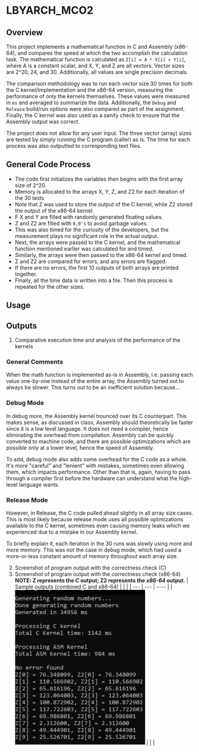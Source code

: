 # LBYARCH_MCO2
## Overview
This project implements a mathematical function in C and Assembly (x86-64), and compares the speed at which the two accomplish the calculation task. The mathematical function is calculated as `Z[i] = A * X[i] + Y[i]`, where A is a constant scalar, and X, Y, and Z are all vectors. Vector sizes are 2^20, 24, and 30. Additionally, all values are single precision decimals. 

The comparison methodology was to run each vector size 30 times for both the C kernel/implementation and the x86-64 version, measuring the performance of only the kernels themselves. These values were measured in `ms` and averaged to summarize the data. Additionally, the `Debug` and `Release` build/run options were also compared as part of the assignment. Finally, the C kernel was also used as a sanity check to ensure that the Assembly output was correct.

The project does not allow for any user input. The three vector (array) sizes are tested by simply running the C program (caller) as is. The time for each process was also outputted to corresponding text files.

## General Code Process
- The code first initializes the variables then begins with the first array size of 2^20. 
- Memory is allocated to the arrays X, Y, Z, and Z2 for each iteration of the 30 tests
 - Note that Z was used to store the output of the C kernel, while Z2 stored the output of the x86-64 kernel.
 - F X and Y are filled with randomly generated floating values.
 - Z and Z2 are filled with `0.0's` to avoid garbage values. 
 - This was also timed for the curiosity of the developers, but the measurement plays no significant role in the actual output.
- Next, the arrays were passed to the C kernel, and the mathematical function mentioned earlier was calculated for and timed.
- Similarly, the arrays were then passed to the x86-64 kernel and timed.
- Z and Z2 are compared for errors, and any errors are flagged.
- If there are no errors, the first 10 outputs of both arrays are printed together.
- Finally, all the time data is written into a file.
Then this process is repeated for the other sizes.


## Usage

## Outputs
1. Comparative execution time and analysis of the performance of the kernels
### General Comments
When the math function is implemented as-is in Assembly, i.e. passing each value one-by-one instead of the entire array, the Assembly turned out to always be slower. This turns out to be an inefficient solution because...

### Debug Mode
In debug more, the Assembly kernel trounced over its C counterpart. This makes sense, as discussed in class, Assembly should theoretically be faster since it is a low level language. It does not need a compiler, hence eliminating the overhead from compilation. Assembly can be quickly converted to machine code, and there are possible optimizations which are possible only at a lower level, hence the speed of Assembly.

To add, debug mode also adds some overhead for the C code as a whole. It's more "careful" and "lenient" with mistakes, sometimes even allowing them, which impacts performance. Other than that is, again, having to pass through a compiler first before the hardware can understand what the high-level language wants.

### Release Mode
However, in Release, the C code pulled ahead slightly in all array size cases. This is most likely because release mode uses all possible optimizations available to the C kernel, sometimes even causing memory leaks which we experienced due to a mistake in our Assembly kernel. 

To briefly explain it, each iteration in the 30 runs was slowly using more and more memory. This was not the case in debug mode, which had used a more-or-less constant amount of memory throughout each array size. 

2. Screenshot of program output with the correctness check (C)
3. Screenshot of program output with the correctness check (x86-64)
**NOTE: Z represents the *C* output; Z2 represents the *x86-64* output.**
| Sample outputs (combined C and x86-64) | | |
| --- | --- | ---- |
| <img src="images/SampleOutput1.png" alt="SampleOutput1" width="350"/> | | |